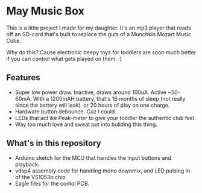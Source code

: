 # May Music Box

This is a little project I made for my daughter. It's an
mp3 player that reads off an SD-card that's built to
replace the guts of a Munchkin Mozart Music Cube.

Why do this? Cause electronic beepy toys for toddlers
are sooo much better if you can control what gets played
on them. :)

## Features
  * Super low power draw. Inactive, draws around 100uA. Active ~50-60mA. With a 1200mAH battery, that's 16 months of sleep (not really since the battery will leak), or 20 hours of play on one charge.
  * Hardware button debounce. Cuz I could.
  * LEDs that act ike Peak-meter to give your toddler the authentic club feel.
  * Way too much love and sweat put into buliding this thing.

## What's in this repository
  * Arduino sketch for the MCU that handles the input buttons and playback.
  * vdsp4 assembly code for handling mono downmix, and LED pulsing in of the VS1053b chip
  * Eagle files for the contol PCB.
